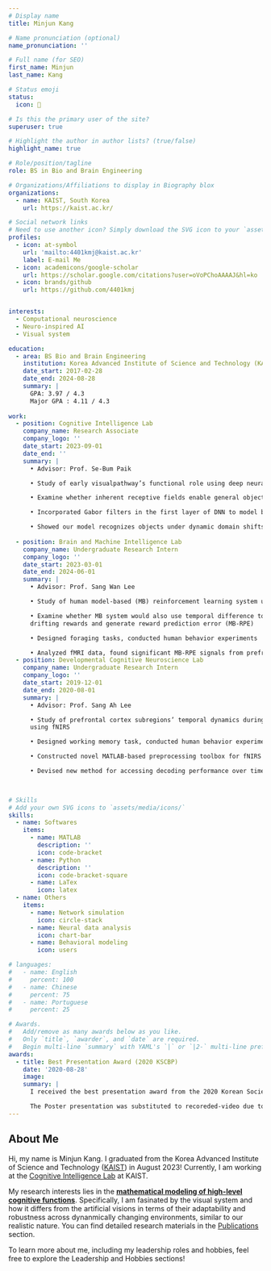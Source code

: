 ```yaml
---
# Display name
title: Minjun Kang

# Name pronunciation (optional)
name_pronunciation: ''

# Full name (for SEO)
first_name: Minjun
last_name: Kang

# Status emoji
status:
  icon: 🧠

# Is this the primary user of the site?
superuser: true

# Highlight the author in author lists? (true/false)
highlight_name: true

# Role/position/tagline
role: BS in Bio and Brain Engineering

# Organizations/Affiliations to display in Biography blox
organizations:
  - name: KAIST, South Korea
    url: https://kaist.ac.kr/

# Social network links
# Need to use another icon? Simply download the SVG icon to your `assets/media/icons/` folder.
profiles:
  - icon: at-symbol
    url: 'mailto:4401kmj@kaist.ac.kr'
    label: E-mail Me
  - icon: academicons/google-scholar
    url: https://scholar.google.com/citations?user=oVoPChoAAAAJ&hl=ko
  - icon: brands/github
    url: https://github.com/4401kmj


interests:
  - Computational neuroscience
  - Neuro-inspired AI
  - Visual system

education:
  - area: BS Bio and Brain Engineering
    institution: Korea Advanced Institute of Science and Technology (KAIST)
    date_start: 2017-02-28
    date_end: 2024-08-28
    summary: |
      GPA: 3.97 / 4.3
      Major GPA : 4.11 / 4.3
      
work:
  - position: Cognitive Intelligence Lab
    company_name: Research Associate
    company_logo: ''
    date_start: 2023-09-01
    date_end: ''
    summary: |
      • Advisor: Prof. Se-Bum Paik

      • Study of early visualpathway’s functional role using deep neural network (DNN)

      • Examine whether inherent receptive fields enable general object recognition

      • Incorporated Gabor filters in the first layer of DNN to model biological brains

      • Showed our model recognizes objects under dynamic domain shifts through shape-biased feature encoding
  
  - position: Brain and Machine Intelligence Lab
    company_name: Undergraduate Research Intern
    company_logo: ''
    date_start: 2023-03-01
    date_end: 2024-06-01
    summary: |
      • Advisor: Prof. Sang Wan Lee

      • Study of human model-based (MB) reinforcement learning system using fMRI

      • Examine whether MB system would also use temporal difference to estimate
      drifting rewards and generate reward prediction error (MB-RPE)

      • Designed foraging tasks, conducted human behavior experiments

      • Analyzed fMRI data, found significant MB-RPE signals from prefrontal cortex
  - position: Developmental Cognitive Neuroscience Lab
    company_name: Undergraduate Research Intern
    company_logo: ''
    date_start: 2019-12-01
    date_end: 2020-08-01
    summary: |
      • Advisor: Prof. Sang Ah Lee

      • Study of prefrontal cortex subregions’ temporal dynamics duringworkingmemory
      using fNIRS

      • Designed working memory task, conducted human behavior experiments

      • Constructed novel MATLAB-based preprocessing toolbox for fNIRS data

      • Devised new method for accessing decoding performance over time

      

# Skills
# Add your own SVG icons to `assets/media/icons/`
skills:
  - name: Softwares
    items:
      - name: MATLAB
        description: ''
        icon: code-bracket
      - name: Python
        description: ''
        icon: code-bracket-square
      - name: LaTex
        icon: latex
  - name: Others
    items:
      - name: Network simulation
        icon: circle-stack
      - name: Neural data analysis
        icon: chart-bar
      - name: Behavioral modeling
        icon: users

# languages:
#   - name: English
#     percent: 100
#   - name: Chinese
#     percent: 75
#   - name: Portuguese
#     percent: 25

# Awards.
#   Add/remove as many awards below as you like.
#   Only `title`, `awarder`, and `date` are required.
#   Begin multi-line `summary` with YAML's `|` or `|2-` multi-line prefix and indent 2 spaces below.
awards:
  - title: Best Presentation Award (2020 KSCBP)
    date: '2020-08-28'
    image: 
    summary: |
      I received the best presentation award from the 2020 Korean Society for Cognitive & Biological Psychology (KSCBP) !!

      The Poster presentation was substituted to recoreded-video due to COVID-19
---
```


## About Me
Hi, my name is Minjun Kang. I graduated from the Korea Advanced Institute of Science and Technology ([KAIST](https://kaist.ac.kr)) in August 2023! Currently, I am working at the [Cognitive Intelligence Lab](https://cogi.kaist.ac.kr) at KAIST. 

My research interests lies in the **<u>mathematical modeling of high-level cognitive functions</u>**. Specifically, I am fasinated by the visual system and how it differs from the artificial visions in terms of their adaptability and robustness across dynanmically changing environments, similar to our realistic nature. You can find detailed research materials in the [Publications](/#papers) section. 

To learn more about me, including my leadership roles and hobbies, feel free to explore the Leadership and Hobbies sections!